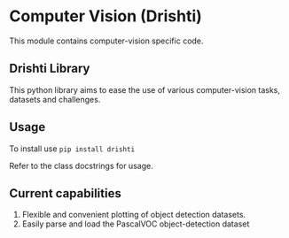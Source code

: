 Computer Vision (Drishti)
=========================

This module contains computer-vision specific code.

Drishti Library
---------------

This python library aims to ease the use of various computer-vision tasks, datasets and challenges.

Usage
-----

To install use 
``` pip install drishti ```

Refer to the class docstrings for usage.


Current capabilities
--------------------

1. Flexible and convenient plotting of object detection datasets.
2. Easily parse and load the PascalVOC object-detection dataset
 
